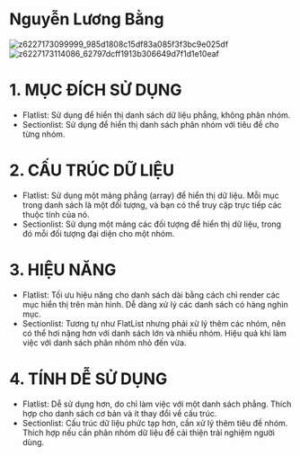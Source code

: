 # Nguyễn Lương Bằng
![z6227173099999_985d1808c15df83a085f3f3bc9e025df](https://github.com/user-attachments/assets/cdf44a85-ced9-4a3c-891c-92d973562104)
![z6227173114086_62797dcff1913b306649d7f1d1e10eaf](https://github.com/user-attachments/assets/80222fac-bd77-48e3-84b1-cfffe0413d54)
# **1. MỤC ĐÍCH SỬ DỤNG**
- Flatlist: Sử dụng để hiển thị danh sách dữ liệu phẳng, không phân nhóm.
- Sectionlist: Sử dụng để hiển thị danh sách phân nhóm với tiêu đề cho từng nhóm.
# **2. CẤU TRÚC DỮ LIỆU**
- Flatlist: Sử dụng một mảng phẳng (array) để hiển thị dữ liệu.
            Mỗi mục trong danh sách là một đối tượng, và bạn có thể truy cập trực tiếp các thuộc tính của nó.
- Sectionlist: Sử dụng một mảng các đối tượng để hiển thị dữ liệu, trong đó mỗi đối tượng đại diện cho một nhóm.
# **3. HIỆU NĂNG**
- Flatlist:
  Tối ưu hiệu năng cho danh sách dài bằng cách chỉ render các mục hiển thị trên màn hình.
  Dễ dàng xử lý các danh sách có hàng nghìn mục.
- Sectionlist:
  Tương tự như FlatList nhưng phải xử lý thêm các nhóm, nên có thể hơi nặng hơn với danh sách lớn và nhiều nhóm.
  Hiệu quả khi làm việc với danh sách phân nhóm nhỏ đến vừa.
# **4. TÍNH DỄ SỬ DỤNG**
- Flatlist:
    Dễ sử dụng hơn, do chỉ làm việc với một danh sách phẳng.
    Thích hợp cho danh sách cơ bản và ít thay đổi về cấu trúc.
- Sectionlist:
    Cấu trúc dữ liệu phức tạp hơn, cần xử lý thêm tiêu đề nhóm.
    Thích hợp nếu cần phân nhóm dữ liệu để cải thiện trải nghiệm người dùng.
